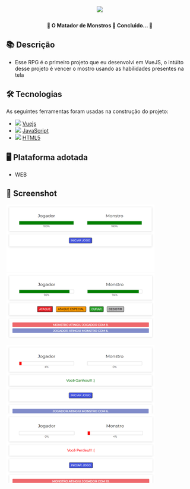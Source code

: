 <h1 align="center">
   <img src="https://firebasestorage.googleapis.com/v0/b/apostas-e1af2.appspot.com/o/vuejs%2Fmatador_de_monstros.png?alt=media&token=cd524233-4889-428d-9f6c-de1e1df40b49" width="400">
</h1>

<h4 align="center"> 
	🚧 O Matador de Monstros 🚀 Concluido...  🚧
</h4>

## 📚 Descrição
  - Esse RPG é o primeiro projeto que eu desenvolvi em VueJS, o intúito desse projeto é vencer o mostro usando as habilidades presentes na tela

## 🛠 Tecnologias

As seguintes ferramentas foram usadas na construção do projeto:

- <img src="https://cdn.jsdelivr.net/gh/devicons/devicon/icons/vuejs/vuejs-original.svg" heigth="20" width="20"/> [Vuejs](https://vuejs.org/)
- <img src="https://cdn.jsdelivr.net/gh/devicons/devicon/icons/javascript/javascript-original.svg" heigth="20" width="20"/> [JavaScript](https://developer.mozilla.org/pt-BR/docs/Web/JavaScript)
- <img src="https://cdn.jsdelivr.net/gh/devicons/devicon/icons/html5/html5-original.svg" heigth="20" width="20"/> [HTML5](https://developer.mozilla.org/pt-BR/docs/Web/HTML)

## 🖥️ Plataforma adotada

  - WEB
  
## 📸 Screenshot

<p float="left">
	<img src="prints/iniciar.PNG" width="400">
	<img src="prints/play.PNG" width="400">
</p>

<p float="left">
	<img src="prints/ganhou.PNG" width="400">
	<img src="prints/perdeu.PNG" width="400">
</p>
